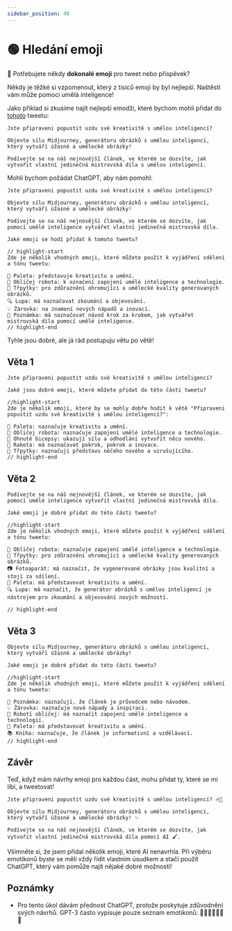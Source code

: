 ```yaml
---
sidebar_position: 40
---
```


# 🟢 Hledání emoji

🤔 Potřebujete někdy **dokonalé emoji** pro tweet nebo příspěvek? 

Někdy je těžké si vzpomenout, který z tisíců emoji by byl nejlepší. Naštěstí vám může pomoci umělá inteligence!

Jako příklad si zkusíme najít nejlepší emodži, které bychom mohli přidat do [tohoto](https://twitter.com/learnprompting/status/1631786358330085382) tweetu:

```text
Jste připraveni popustit uzdu své kreativitě s umělou inteligencí?

Objevte sílu Midjourney, generátoru obrázků s umělou inteligencí, který vytváří úžasné a umělecké obrázky!

Podívejte se na náš nejnovější článek, ve kterém se dozvíte, jak vytvořit vlastní jedinečná mistrovská díla s umělou inteligencí.
```

Mohli bychom požádat ChatGPT, aby nám pomohl:

```text
Jste připraveni popustit uzdu své kreativitě s umělou inteligencí?

Objevte sílu Midjourney, generátoru obrázků s umělou inteligencí, který vytváří úžasné a umělecké obrázky!

Podívejte se na náš nejnovější článek, ve kterém se dozvíte, jak pomocí umělé inteligence vytvářet vlastní jedinečná mistrovská díla.

Jaké emoji se hodí přidat k tomuto tweetu?

// highlight-start
Zde je několik vhodných emoji, které můžete použít k vyjádření sdělení a tónu tweetu:

🎨 Paleta: představuje kreativitu a umění.
🤖 Obličej robota: k označení zapojení umělé inteligence a technologie.
🌟 Třpytky: pro zdůraznění ohromující a umělecké kvality generovaných obrázků.
🔍 Lupa: má naznačovat zkoumání a objevování.
💡 Žárovka: na znamení nových nápadů a inovací.
📝 Poznámka: má naznačovat návod krok za krokem, jak vytvářet mistrovská díla pomocí umělé inteligence.
// highlight-end
```

Tyhle jsou dobré, ale já rád postupuju větu po větě!

## Věta 1

```text
Jste připraveni popustit uzdu své kreativitě s umělou inteligencí?

Jaké jsou dobré emoji, které můžete přidat do této části tweetu?

//highlight-start
Zde je několik emoji, které by se mohly dobře hodit k větě "Připraveni popustit uzdu své kreativitě s umělou inteligencí?":

🎨 Paleta: naznačuje kreativitu a umění.
🤖 Obličej robota: naznačuje zapojení umělé inteligence a technologie.
💪 Ohnuté bicepsy: ukazují sílu a odhodlání vytvořit něco nového.
🚀 Raketa: má naznačovat pokrok, pokrok a inovace.
🌟 Třpytky: naznačují představu něčeho nového a vzrušujícího.
// highlight-end
```

## Věta 2

```text
Podívejte se na náš nejnovější článek, ve kterém se dozvíte, jak pomocí umělé inteligence vytvořit vlastní jedinečná mistrovská díla.

Jaké emoji je dobré přidat do této části tweetu?

//highlight-start
Zde je několik vhodných emoji, které můžete použít k vyjádření sdělení a tónu tweetu:

🤖 Obličej robota: naznačuje zapojení umělé inteligence a technologie.
🌟 Třpytky: pro zdůraznění ohromující a umělecké kvality generovaných obrázků.
📷 Fotoaparát: má naznačit, že vygenerované obrázky jsou kvalitní a stojí za sdílení.
🎨 Paleta: má představovat kreativitu a umění.
🔍 Lupa: má naznačit, že generátor obrázků s umělou inteligencí je nástrojem pro zkoumání a objevování nových možností.

// highlight-end
```

## Věta 3

```text
Objevte sílu Midjourney, generátoru obrázků s umělou inteligencí, který vytváří úžasné a umělecké obrázky!

Jaké emoji je dobré přidat do této části tweetu?

//highlight-start
Zde je několik vhodných emoji, které můžete použít k vyjádření sdělení a tónu tweetu:

📝 Poznámka: naznačují, že článek je průvodcem nebo návodem.
💡 Žárovka: naznačuje nové nápady a inspiraci.
🤖 Robotí obličej: má naznačit zapojení umělé inteligence a technologií.
🎨 Paleta: má představovat kreativitu a umění.
📚 Kniha: naznačuje, že článek je informativní a vzdělávací.
// highlight-end
```

## Závěr

Teď, když mám návrhy emoji pro každou část, mohu přidat ty, které se mi líbí, a tweetovat!

```text
Jste připraveni popustit uzdu své kreativitě s umělou inteligencí? 🔥🎨

Objevte sílu Midjourney, generátoru obrázků s umělou inteligencí, který vytváří úžasné a umělecké obrázky! ✨

Podívejte se na náš nejnovější článek, ve kterém se dozvíte, jak vytvořit vlastní jedinečná mistrovská díla pomocí AI 🖌️.
```

Všimněte si, že jsem přidal několik emoji, které AI nenavrhla. Při výběru emotikonů byste se měli vždy řídit vlastním úsudkem a stačí použít ChatGPT, který vám pomůže najít nějaké dobré možnosti!

## Poznámky
 
- Pro tento úkol dávám přednost ChatGPT, protože poskytuje zdůvodnění svých návrhů. GPT-3 často vypisuje pouze seznam emotikonů: 🤩😎🤩🤩😃😃💪